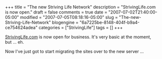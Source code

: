 +++
title = "The new Striving Life Network"
description = "StrivingLife.com is now open."
draft = false
comments = true
date = "2007-07-02T21:40:00-05:00"
modified = "2007-07-05T08:18:16-05:00"
slug = "The-new-Striving-Life-Network"
blogengine = "6a7225be-8148-404f-b9a4-ce754624adea"
categories = ["StrivingLife"]
tags = []
+++

<p>
<a href="/">
StrivingLife.com</a> is now open for business. It&#39;s very basic at the moment, but ... eh.
</p>
<p>
Now I&#39;ve just got to start migrating the sites over to the new server ...
</p>

